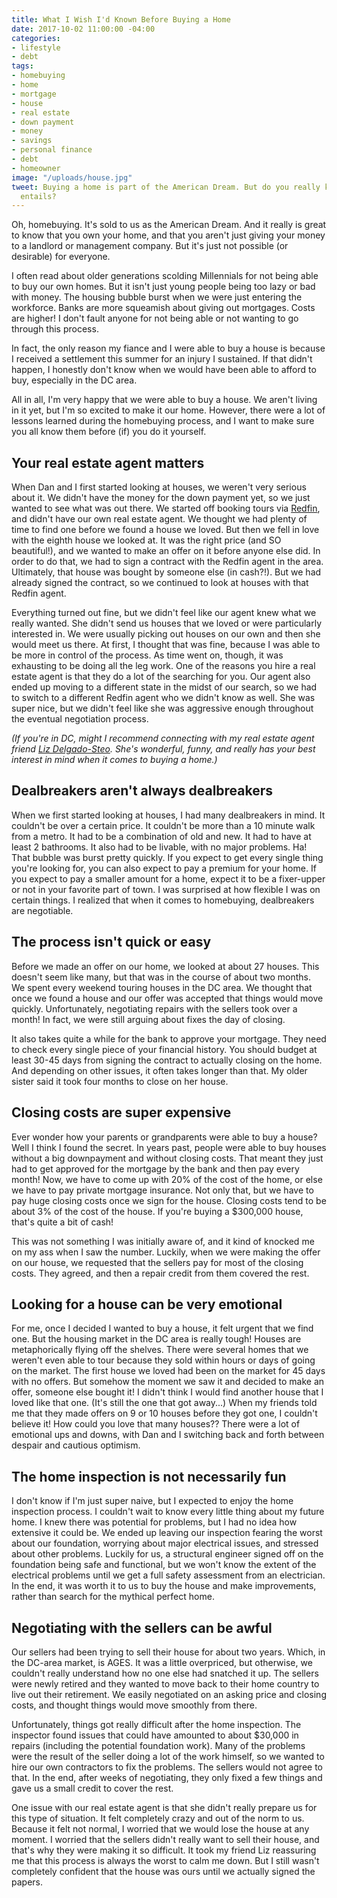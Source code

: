 ```yaml
---
title: What I Wish I'd Known Before Buying a Home
date: 2017-10-02 11:00:00 -04:00
categories:
- lifestyle
- debt
tags:
- homebuying
- home
- mortgage
- house
- real estate
- down payment
- money
- savings
- personal finance
- debt
- homeowner
image: "/uploads/house.jpg"
tweet: Buying a home is part of the American Dream. But do you really know what it
  entails?
---
```


Oh, homebuying. It's sold to us as the American Dream. And it really is great to know that you own your home, and that you aren't just giving your money to a landlord or management company. But it's just not possible (or desirable) for everyone.

I often read about older generations scolding Millennials for not being able to buy our own homes. But it isn't just young people being too lazy or bad with money. The housing bubble burst when we were just entering the workforce. Banks are more squeamish about giving out mortgages. Costs are higher! I don't fault anyone for not being able or not wanting to go through this process.

In fact, the only reason my fiance and I were able to buy a house is because I received a settlement this summer for an injury I sustained. If that didn't happen, I honestly don't know when we would have been able to afford to buy, especially in the DC area.

All in all, I'm very happy that we were able to buy a house. We aren't living in it yet, but I'm so excited to make it our home. However, there were a lot of lessons learned during the homebuying process, and I want to make sure you all know them before (if) you do it yourself.

## Your real estate agent matters

When Dan and I first started looking at houses, we weren't very serious about it. We didn't have the money for the down payment yet, so we just wanted to see what was out there. We started off booking tours via [Redfin](http://www.redfin.com), and didn't have our own real estate agent. We thought we had plenty of time to find one before we found a house we loved. But then we fell in love with the eighth house we looked at. It was the right price (and SO beautiful!), and we wanted to make an offer on it before anyone else did. In order to do that, we had to sign a contract with the Redfin agent in the area. Ultimately, that house was bought by someone else (in cash?!). But we had already signed the contract, so we continued to look at houses with that Redfin agent.

Everything turned out fine, but we didn't feel like our agent knew what we really wanted. She didn't send us houses that we loved or were particularly interested in. We were usually picking out houses on our own and then she would meet us there. At first, I thought that was fine, because I was able to be more in control of the process. As time went on, though, it was exhausting to be doing all the leg work. One of the reasons you hire a real estate agent is that they do a lot of the searching for you. Our agent also ended up moving to a different state in the midst of our search, so we had to switch to a different Redfin agent who we didn't know as well. She was super nice, but we didn't feel like she was aggressive enough throughout the eventual negotiation process.

*(If you're in DC, might I recommend connecting with my real estate agent friend [Liz Delgado-Steo](http://jasonmartingroup.com/about/Elizabeth-Delgado-Steo/6689). She's wonderful, funny, and really has your best interest in mind when it comes to buying a home.)*

## Dealbreakers aren't always dealbreakers

When we first started looking at houses, I had many dealbreakers in mind. It couldn't be over a certain price. It couldn't be more than a 10 minute walk from a metro. It had to be a combination of old and new. It had to have at least 2 bathrooms. It also had to be livable, with no major problems. Ha! That bubble was burst pretty quickly. If you expect to get every single thing you're looking for, you can also expect to pay a premium for your home. If you expect to pay a smaller amount for a home, expect it to be a fixer-upper or not in your favorite part of town. I was surprised at how flexible I was on certain things. I realized that when it comes to homebuying, dealbreakers are negotiable.

## The process isn't quick or easy

Before we made an offer on our home, we looked at about 27 houses. This doesn't seem like many, but that was in the course of about two months. We spent every weekend touring houses in the DC area. We thought that once we found a house and our offer was accepted that things would move quickly. Unfortunately, negotiating repairs with the sellers took over a month! In fact, we were still arguing about fixes the day of closing.

It also takes quite a while for the bank to approve your mortgage. They need to check every single piece of your financial history. You should budget at least 30-45 days from signing the contract to actually closing on the home. And depending on other issues, it often takes longer than that. My older sister said it took four months to close on her house.

## Closing costs are super expensive

Ever wonder how your parents or grandparents were able to buy a house? Well I think I found the secret. In years past, people were able to buy houses without a big downpayment and without closing costs. That meant they just had to get approved for the mortgage by the bank and then pay every month! Now, we have to come up with 20% of the cost of the home, or else we have to pay private mortgage insurance. Not only that, but we have to pay huge closing costs once we sign for the house. Closing costs tend to be about 3% of the cost of the house. If you're buying a $300,000 house, that's quite a bit of cash!

This was not something I was initially aware of, and it kind of knocked me on my ass when I saw the number. Luckily, when we were making the offer on our house, we requested that the sellers pay for most of the closing costs. They agreed, and then a repair credit from them covered the rest.

## Looking for a house can be very emotional

For me, once I decided I wanted to buy a house, it felt urgent that we find one. But the housing market in the DC area is really tough! Houses are metaphorically flying off the shelves. There were several homes that we weren't even able to tour because they sold within hours or days of going on the market. The first house we loved had been on the market for 45 days with no offers. But somehow the moment we saw it and decided to make an offer, someone else bought it! I didn't think I would find another house that I loved like that one. (It's still the one that got away...) When my friends told me that they made offers on 9 or 10 houses before they got one, I couldn't believe it! How could you love that many houses?? There were a lot of emotional ups and downs, with Dan and I switching back and forth between despair and cautious optimism. 

## The home inspection is not necessarily fun

I don't know if I'm just super naive, but I expected to enjoy the home inspection process. I couldn't wait to know every little thing about my future home. I knew there was potential for problems, but I had no idea how extensive it could be. We ended up leaving our inspection fearing the worst about our foundation, worrying about major electrical issues, and stressed about other problems. Luckily for us, a structural engineer signed off on the foundation being safe and functional, but we won't know the extent of the electrical problems until we get a full safety assessment from an electrician. In the end, it was worth it to us to buy the house and make improvements, rather than search for the mythical perfect home.

## Negotiating with the sellers can be awful

Our sellers had been trying to sell their house for about two years. Which, in the DC-area market, is AGES. It was a little overpriced, but otherwise, we couldn't really understand how no one else had snatched it up. The sellers were newly retired and they wanted to move back to their home country to live out their retirement. We easily negotiated on an asking price and closing costs, and thought things would move smoothly from there.

Unfortunately, things got really difficult after the home inspection. The inspector found issues that could have amounted to about $30,000 in repairs (including the potential foundation work). Many of the problems were the result of the seller doing a lot of the work himself, so we wanted to hire our own contractors to fix the problems. The sellers would not agree to that. In the end, after weeks of negotiating, they only fixed a few things and gave us a small credit to cover the rest.

One issue with our real estate agent is that she didn't really prepare us for this type of situation. It felt completely crazy and out of the norm to us. Because it felt not normal, I worried that we would lose the house at any moment. I worried that the sellers didn't really want to sell their house, and that's why they were making it so difficult. It took my friend Liz reassuring me that this process is always the worst to calm me down. But I still wasn't completely confident that the house was ours until we actually signed the papers.